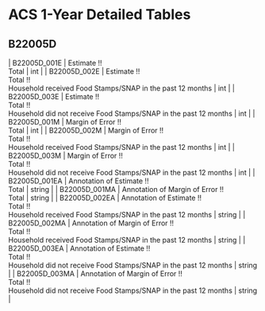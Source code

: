 # ACS 1-Year Detailed Tables

## B22005D

| B22005D_001E | Estimate !!<br>Total | int |
| B22005D_002E | Estimate !!<br>Total !!<br>Household received Food Stamps/SNAP in the past 12 months | int |
| B22005D_003E | Estimate !!<br>Total !!<br>Household did not receive Food Stamps/SNAP in the past 12 months | int |
| B22005D_001M | Margin of Error !!<br>Total | int |
| B22005D_002M | Margin of Error !!<br>Total !!<br>Household received Food Stamps/SNAP in the past 12 months | int |
| B22005D_003M | Margin of Error !!<br>Total !!<br>Household did not receive Food Stamps/SNAP in the past 12 months | int |
| B22005D_001EA | Annotation of Estimate !!<br>Total | string |
| B22005D_001MA | Annotation of Margin of Error !!<br>Total | string |
| B22005D_002EA | Annotation of Estimate !!<br>Total !!<br>Household received Food Stamps/SNAP in the past 12 months | string |
| B22005D_002MA | Annotation of Margin of Error !!<br>Total !!<br>Household received Food Stamps/SNAP in the past 12 months | string |
| B22005D_003EA | Annotation of Estimate !!<br>Total !!<br>Household did not receive Food Stamps/SNAP in the past 12 months | string |
| B22005D_003MA | Annotation of Margin of Error !!<br>Total !!<br>Household did not receive Food Stamps/SNAP in the past 12 months | string |

